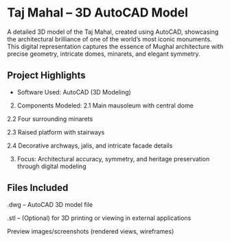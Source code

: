 
# Taj Mahal – 3D AutoCAD Model

A detailed 3D model of the Taj Mahal, created using AutoCAD, showcasing the architectural brilliance of one of the world’s most iconic monuments. This digital representation captures the essence of Mughal architecture with precise geometry, intricate domes, minarets, and elegant symmetry.

## Project Highlights
- Software Used: AutoCAD (3D Modeling)

2. Components Modeled:
2.1 Main mausoleum with central dome

2.2 Four surrounding minarets

2.3 Raised platform with stairways

2.4 Decorative archways, jalis, and intricate facade details

3. Focus: Architectural accuracy, symmetry, and heritage preservation through digital modeling

## Files Included
.dwg – AutoCAD 3D model file

.stl – (Optional) for 3D printing or viewing in external applications

Preview images/screenshots (rendered views, wireframes)


